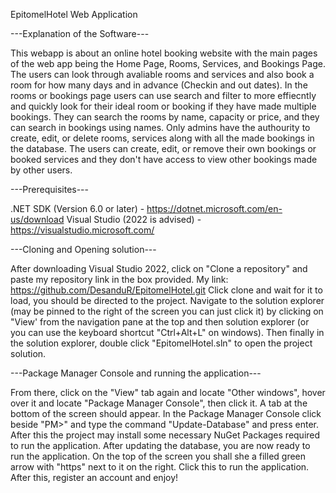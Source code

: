 EpitomelHotel Web Application

---Explanation of the Software--- 

This webapp is about an online hotel booking website with the main pages of the web app being the Home Page, Rooms, Services, and Bookings Page. The users can look through avaliable rooms and services and also book a room for how many days and in advance (Checkin and out dates). In the rooms or bookings page users can use search and filter to more effiecntly and quickly look for their ideal room or booking if they have made multiple bookings. They can search the rooms by name, capacity or price, and they can search in bookings using names. Only admins have the authourity to create, edit, or delete rooms, services along with all the made bookings in the database. The users can create, edit, or remove their own bookings or booked services and they don't have access to view other bookings made by other users. 

---Prerequisites--- 

.NET SDK (Version 6.0 or later) - https://dotnet.microsoft.com/en-us/download Visual Studio (2022 is advised) - https://visualstudio.microsoft.com/

---Cloning and Opening solution--- 

After downloading Visual Studio 2022, click on "Clone a repository" and paste my repository link in the box provided. My link: https://github.com/DesanduR/EpitomelHotel.git Click clone and wait for it to load, you should be directed to the project. Navigate to the solution explorer (may be pinned to the right of the screen you can just click it) by clicking on "View' from the navigation pane at the top and then solution explorer (or you can use the keyboard shortcut "Ctrl+Alt+L" on windows). Then finally in the solution explorer, double click "EpitomelHotel.sln" to open the project solution.

---Package Manager Console and running the application--- 

From there, click on the "View" tab again and locate "Other windows", hover over it and locate "Package Manager Console", then click it. A tab at the bottom of the screen should appear. In the Package Manager Console click beside "PM>" and type the command "Update-Database" and press enter. After this the project may install some necessary NuGet Packages required to run the application. After updating the database, you are now ready to run the application. On the top of the screen you shall she a filled green arrow with "https" next to it on the right. Click this to run the application. After this, register an account and enjoy!
